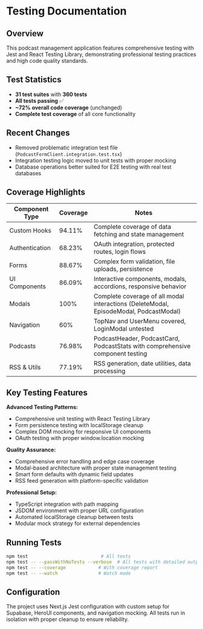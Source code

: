 # Testing Documentation

## Overview
This podcast management application features comprehensive testing with Jest and React Testing Library, demonstrating professional testing practices and high code quality standards.

## Test Statistics
- **31 test suites** with **360 tests**
- **All tests passing** ✅
- **~72% overall code coverage** (unchanged)
- **Complete test coverage** of all core functionality

## Recent Changes
- Removed problematic integration test file (`PodcastFormClient.integration.test.tsx`)
- Integration testing logic moved to unit tests with proper mocking
- Database operations better suited for E2E testing with real test databases

## Coverage Highlights
| Component Type | Coverage | Notes                                                                                 |
|----------------|----------|---------------------------------------------------------------------------------------|
| Custom Hooks   | 94.11%   | Complete coverage of data fetching and state management                               |
| Authentication | 68.23%   | OAuth integration, protected routes, login flows                                      |
| Forms          | 88.67%   | Complex form validation, file uploads, persistence                                    |
| UI Components  | 86.09%   | Interactive components, modals, accordions, responsive behavior                       |
| Modals         | 100%     | Complete coverage of all modal interactions (DeleteModal, EpisodeModal, PodcastModal) |
| Navigation     | 60%      | TopNav and UserMenu covered, LoginModal untested                                      |
| Podcasts       | 76.98%   | PodcastHeader, PodcastCard, PodcastStats with comprehensive component testing         |
| RSS & Utils    | 77.19%   | RSS generation, date utilities, data processing                                       |

## Key Testing Features

**Advanced Testing Patterns:**
- Comprehensive unit testing with React Testing Library
- Form persistence testing with localStorage cleanup
- Complex DOM mocking for responsive UI components
- OAuth testing with proper window.location mocking

**Quality Assurance:**
- Comprehensive error handling and edge case coverage
- Modal-based architecture with proper state management testing
- Smart form defaults with dynamic field updates
- RSS feed generation with platform-specific validation

**Professional Setup:**
- TypeScript integration with path mapping
- JSDOM environment with proper URL configuration
- Automated localStorage cleanup between tests
- Modular mock strategy for external dependencies

## Running Tests
```bash
npm test                           # All tests
npm test -- --passWithNoTests --verbose  # All tests with detailed output
npm test -- --coverage            # With coverage report
npm test -- --watch               # Watch mode
```

## Configuration
The project uses Next.js Jest configuration with custom setup for Supabase, HeroUI components, and navigation mocking. All tests run in isolation with proper cleanup to ensure reliability.
